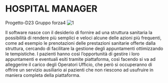 # HOSPITAL MANAGER
Progetto-D23
Gruppo forza4
![1](https://github.com/IngSW-unipv/Progetto-D23/assets/119666709/67979022-7e0c-4164-9800-72bfdf2d8a2b)

Il software nasce con il desiderio di fornire ad una struttura sanitaria la possibilità di rendere più semplici e veloci alcune delle azioni più frequenti,
come ad esempio le prenotazioni delle prestazioni sanitarie offerte dalla struttura, cercando di facilitare la gestione degli appuntamenti ottimizzando le tempistiche. 
I pazienti hanno così l’opportunità di gestire i loro appuntamenti e eventuali esiti tramite piattaforma, così facendo si va ad alleggerire il carico degli Operatori Ufficio,
che però si occuperanno di offrire un servizio ausiliario ai pazienti che non riescono ad usufruire in maniera completa della piattaforma.

